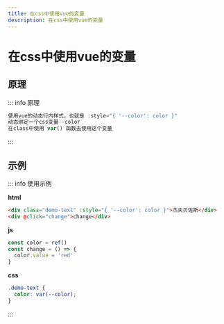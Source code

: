 ```yaml
---
title: 在css中使用vue的变量
description: 在css中使用vue的变量
---
```


# 在css中使用vue的变量

## 原理

::: info 原理
```js
使用vue的动态行内样式，也就是 :style="{ '--color': color }"
动态绑定一个css变量--color
在class中使用 var() 函数去使用这个变量
```
:::

## 示例

::: info 使用示例

<strong>html</strong>
```html
<div class="demo-text" :style="{ '--color': color }">杰夫贝佐斯</div>
<div @click="change">change</div>
```

<strong>js</strong>
```js
const color = ref()
const change = () => {
  color.value = 'red'
}
```

<strong>css</strong>
```css
.demo-text {
  color: var(--color);
}
```
:::

